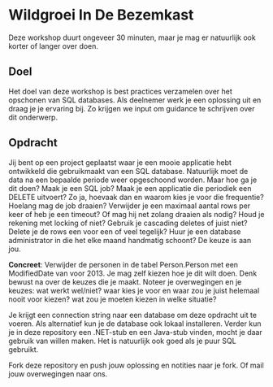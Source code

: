 # Wildgroei In De Bezemkast

Deze workshop duurt ongeveer 30 minuten, maar je mag er natuurlijk ook korter of langer over doen.

## Doel
Het doel van deze workshop is best practices verzamelen over het opschonen van SQL databases. Als deelnemer werk je een oplossing uit en draag je je ervaring bij. Zo krijgen we input om guidance te schrijven over dit onderwerp.

## Opdracht
Jij bent op een project geplaatst waar je een mooie applicatie hebt ontwikkeld die gebruikmaakt van een SQL database. Natuurlijk moet de data na een bepaalde periode weer opgeschoond worden. Maar hoe ga je dit doen? Maak je een SQL job? Maak je een applicatie die periodiek een DELETE uitvoert? Zo ja, hoevaak dan en waarom kies je voor die frequentie? Hoelang mag de job draaien? Verwijder je een maximaal aantal rows per keer of heb je een timeout? Of mag hij net zolang draaien als nodig? Houd je rekening met locking of niet? Gebruik je cascading deletes of juist niet? Delete je de rows een voor een of veel tegelijk? Huur je een database administrator in die het elke maand handmatig schoont? De keuze is aan jou.

**Concreet**: Verwijder de personen in de tabel Person.Person met een ModifiedDate van voor 2013. Je mag zelf kiezen hoe je dit wilt doen. Denk bewust na over de keuzes die je maakt. Noteer je overwegingen en je keuzes: wat werkt wel/niet? waar kies je voor en waar zou je juist helemaal nooit voor kiezen? wat zou je moeten kiezen in welke situatie?

Je krijgt een connection string naar een database om deze opdracht uit te voeren. Als alternatief kun je de database ook lokaal installeren. Verder kun je in deze repository een .NET-stub en een Java-stub vinden, mocht je daar gebruik van willen maken. Het is natuurlijk ook goed als je puur SQL gebruikt.

Fork deze repository en push jouw oplossing en notities naar je fork. Of mail jouw overwegingen naar ons.
